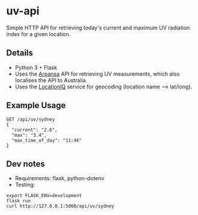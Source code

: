 # uv-api

Simple HTTP API for retrieving today's current and maximum UV radiation index for a given location.

## Details

- Python 3 + Flask
- Uses the [Arpansa](https://www.arpansa.gov.au/) API for retrieving UV measurements,
which also localises the API to Australia.
- Uses the [LocationIQ](https://locationiq.com/) service for geocoding (location name --> lat/long).

## Example Usage

```
GET /api/uv/sydney
{
  "current": "2.6",
  "max": "3.4",
  "max_time_of_day": "11:46"
}
```

## Dev notes

- Requirements: flask, python-dotenv
- Testing:
```
export FLASK_ENV=development
flask run
curl http://127.0.0.1:5000/api/uv/sydney
```